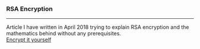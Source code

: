 ### RSA Encryption
---
Article I have written in April 2018 trying to explain RSA encryption and the mathematics behind without any prerequisites.  
[Encrypt it yourself](/pdf/Encrypt-It-Yourself.pdf)
